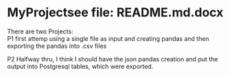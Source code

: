 # MyProjectsee file: README.md.docx
There are two Projects:  
P1  first attemp using a single file as input and creating pandas and then exporting the pandas into .csv files

P2  Halfway thru, I think I should have the json pandas creation and put the output into Postgresql tables, which were exported.
